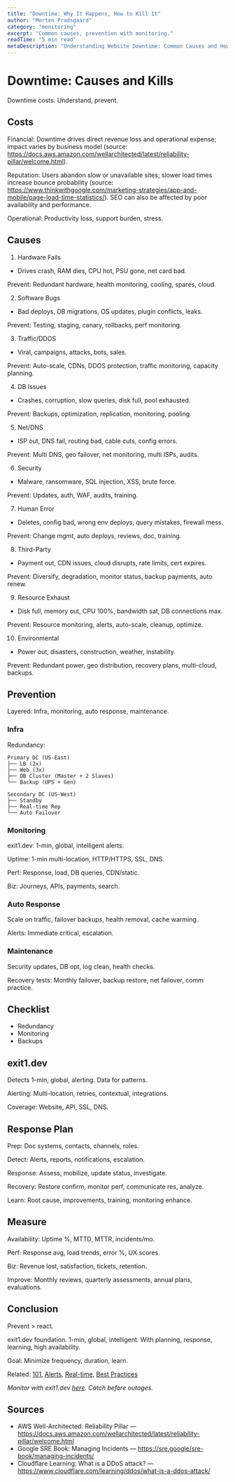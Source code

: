 ```yaml
---
title: "Downtime: Why It Happens, How to Kill It"
author: "Morten Pradsgaard"
category: "monitoring"
excerpt: "Common causes, prevention with monitoring."
readTime: "5 min read"
metaDescription: "Understanding Website Downtime: Common Causes and How to Fix Them 2025 - Learn why websites go down, how to prevent downtime, and set up monitoring to catch issues before users do."
---
```


# Downtime: Causes and Kills

Downtime costs. Understand, prevent.

## Costs

Financial: Downtime drives direct revenue loss and operational expense; impact varies by business model (source: https://docs.aws.amazon.com/wellarchitected/latest/reliability-pillar/welcome.html).

Reputation: Users abandon slow or unavailable sites; slower load times increase bounce probability (source: https://www.thinkwithgoogle.com/marketing-strategies/app-and-mobile/page-load-time-statistics/). SEO can also be affected by poor availability and performance.

Operational: Productivity loss, support burden, stress.

## Causes

1. Hardware Fails
- Drives crash, RAM dies, CPU hot, PSU gone, net card bad.

Prevent: Redundant hardware, health monitoring, cooling, spares, cloud.

2. Software Bugs
- Bad deploys, DB migrations, OS updates, plugin conflicts, leaks.

Prevent: Testing, staging, canary, rollbacks, perf monitoring.

3. Traffic/DDOS
- Viral, campaigns, attacks, bots, sales.

Prevent: Auto-scale, CDNs, DDOS protection, traffic monitoring, capacity planning.

4. DB Issues
- Crashes, corruption, slow queries, disk full, pool exhausted.

Prevent: Backups, optimization, replication, monitoring, pooling.

5. Net/DNS
- ISP out, DNS fail, routing bad, cable cuts, config errors.

Prevent: Multi DNS, geo failover, net monitoring, multi ISPs, audits.

6. Security
- Malware, ransomware, SQL injection, XSS, brute force.

Prevent: Updates, auth, WAF, audits, training.

7. Human Error
- Deletes, config bad, wrong env deploys, query mistakes, firewall mess.

Prevent: Change mgmt, auto deploys, reviews, doc, training.

8. Third-Party
- Payment out, CDN issues, cloud disrupts, rate limits, cert expires.

Prevent: Diversify, degradation, monitor status, backup payments, auto renew.

9. Resource Exhaust
- Disk full, memory out, CPU 100%, bandwidth sat, DB connections max.

Prevent: Resource monitoring, alerts, auto-scale, cleanup, optimize.

10. Environmental
- Power out, disasters, construction, weather, instability.

Prevent: Redundant power, geo distribution, recovery plans, multi-cloud, backups.

## Prevention

Layered: Infra, monitoring, auto response, maintenance.

### Infra

Redundancy:
```
Primary DC (US-East)
├── LB (2x)
├── Web (3x)
├── DB Cluster (Master + 2 Slaves)
└── Backup (UPS + Gen)

Secondary DC (US-West)
├── Standby
├── Real-time Rep
└── Auto Failover
```

### Monitoring

exit1.dev: 1-min, global, intelligent alerts.

Uptime: 1-min multi-location, HTTP/HTTPS, SSL, DNS.

Perf: Response, load, DB queries, CDN/static.

Biz: Journeys, APIs, payments, search.

### Auto Response

Scale on traffic, failover backups, health removal, cache warming.

Alerts: Immediate critical, escalation.

### Maintenance

Security updates, DB opt, log clean, health checks.

Recovery tests: Monthly failover, backup restore, net failover, comm practice.

## Checklist

- Redundancy
- Monitoring
- Backups

## exit1.dev

Detects 1-min, global, alerting. Data for patterns.

Alerting: Multi-location, retries, contextual, integrations.

Coverage: Website, API, SSL, DNS.

## Response Plan

Prep: Doc systems, contacts, channels, roles.

Detect: Alerts, reports, notifications, escalation.

Response: Assess, mobilize, update status, investigate.

Recovery: Restore confirm, monitor perf, communicate res, analyze.

Learn: Root cause, improvements, training, monitoring enhance.

## Measure

Availability: Uptime %, MTTD, MTTR, incidents/mo.

Perf: Response avg, load trends, error %, UX scores.

Biz: Revenue lost, satisfaction, tickets, retention.

Improve: Monthly reviews, quarterly assessments, annual plans, evaluations.

## Conclusion

Prevent > react.

exit1.dev foundation. 1-min, global, intelligent. With planning, response, learning, high availability.

Goal: Minimize frequency, duration, learn.

Related: [101](/blog/website-monitoring-101), [Alerts](/blog/downtime-alerts-guide), [Real-time](/blog/importance-of-real-time-alerts), [Best Practices](/blog/website-monitoring-best-practices-2025)

*Monitor with exit1.dev [here](https://app.exit1.dev/). Catch before outages.*

## Sources

- AWS Well-Architected: Reliability Pillar — https://docs.aws.amazon.com/wellarchitected/latest/reliability-pillar/welcome.html
- Google SRE Book: Managing Incidents — https://sre.google/sre-book/managing-incidents/
- Cloudflare Learning: What is a DDoS attack? — https://www.cloudflare.com/learning/ddos/what-is-a-ddos-attack/
